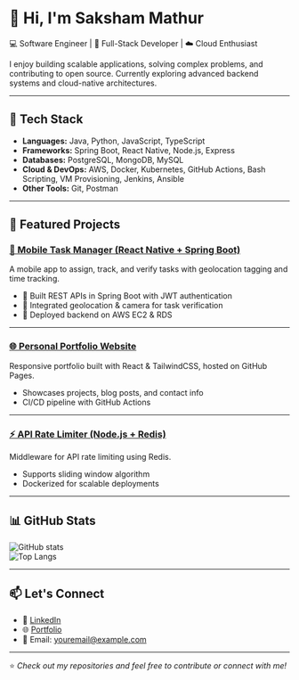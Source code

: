 # 👋 Hi, I'm Saksham Mathur  

💻 Software Engineer | 🚀 Full-Stack Developer | ☁️ Cloud Enthusiast  

I enjoy building scalable applications, solving complex problems, and contributing to open source. Currently exploring advanced backend systems and cloud-native architectures.  

---

## 🔧 Tech Stack  
- **Languages:** Java, Python, JavaScript, TypeScript  
- **Frameworks:** Spring Boot, React Native, Node.js, Express  
- **Databases:** PostgreSQL, MongoDB, MySQL  
- **Cloud & DevOps:** AWS, Docker, Kubernetes, GitHub Actions, Bash Scripting, VM Provisioning, Jenkins, Ansible  
- **Other Tools:** Git, Postman

---

## 📌 Featured Projects  

### [📱 Mobile Task Manager (React Native + Spring Boot)](https://github.com/yourusername/project1)  
A mobile app to assign, track, and verify tasks with geolocation tagging and time tracking.  
- 🔹 Built REST APIs in Spring Boot with JWT authentication  
- 🔹 Integrated geolocation & camera for task verification  
- 🔹 Deployed backend on AWS EC2 & RDS  

---

### [🌐 Personal Portfolio Website](https://yourportfolio.com)  
Responsive portfolio built with React & TailwindCSS, hosted on GitHub Pages.  
- Showcases projects, blog posts, and contact info  
- CI/CD pipeline with GitHub Actions  

---

### [⚡ API Rate Limiter (Node.js + Redis)](https://github.com/yourusername/project2)  
Middleware for API rate limiting using Redis.  
- Supports sliding window algorithm  
- Dockerized for scalable deployments  

---

## 📊 GitHub Stats  
![GitHub stats](https://github-readme-stats.vercel.app/api?username=sam2900&show_icons=true&theme=radical)  
![Top Langs](https://github-readme-stats.vercel.app/api/top-langs/?username=sam2900&layout=compact&theme=radical)  

---

## 📫 Let's Connect  
- 💼 [LinkedIn](https://linkedin.com/in/yourprofile)  
- 🌐 [Portfolio](https://yourportfolio.com)  
- 📧 Email: youremail@example.com  

---
⭐️ *Check out my repositories and feel free to contribute or connect with me!*  
